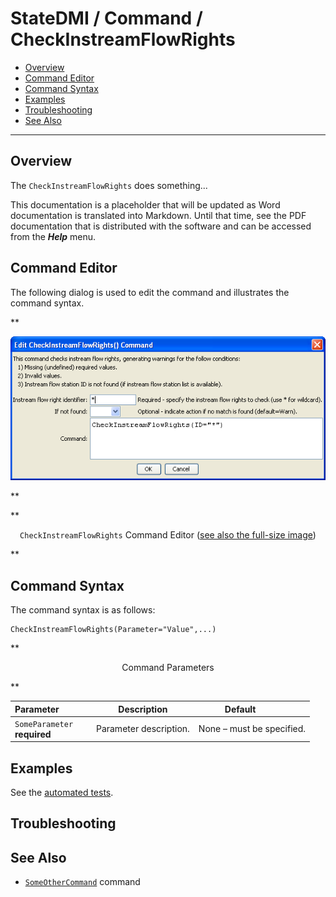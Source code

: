 # StateDMI / Command / CheckInstreamFlowRights #

* [Overview](#overview)
* [Command Editor](#command-editor)
* [Command Syntax](#command-syntax)
* [Examples](#examples)
* [Troubleshooting](#troubleshooting)
* [See Also](#see-also)

-------------------------

## Overview ##

The `CheckInstreamFlowRights` does something...

This documentation is a placeholder that will be updated as Word documentation is translated into Markdown.
Until that time, see the PDF documentation that is distributed with the software and can be accessed
from the ***Help*** menu.

## Command Editor ##

The following dialog is used to edit the command and illustrates the command syntax.

**<p style="text-align: center;">
![CheckInstreamFlowRights](CheckInstreamFlowRights.png)
</p>**

**<p style="text-align: center;">
`CheckInstreamFlowRights` Command Editor (<a href="../CheckInstreamFlowRights.png">see also the full-size image</a>)
</p>**

## Command Syntax ##

The command syntax is as follows:

```text
CheckInstreamFlowRights(Parameter="Value",...)
```
**<p style="text-align: center;">
Command Parameters
</p>**

| **Parameter**&nbsp;&nbsp;&nbsp;&nbsp;&nbsp;&nbsp;&nbsp;&nbsp;&nbsp;&nbsp;&nbsp;&nbsp; | **Description** | **Default**&nbsp;&nbsp;&nbsp;&nbsp;&nbsp;&nbsp;&nbsp;&nbsp;&nbsp;&nbsp; |
| --------------|-----------------|----------------- |
|`SomeParameter`<br>**required**|Parameter description.|None – must be specified.|

## Examples ##

See the [automated tests](https://github.com/OpenCDSS/cdss-app-statedmi-test/tree/master/test/regression/commands/CheckInstreamFlowRights).

## Troubleshooting ##

## See Also ##

* [`SomeOtherCommand`](../SomeOtherCommand/SomeOtherCommand) command
